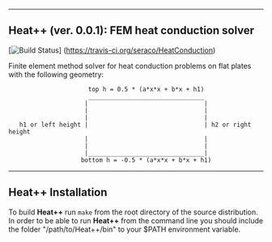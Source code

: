 -----------------------------------------------------------
  Heat++ (ver. 0.0.1): FEM heat conduction solver
-----------------------------------------------------------

[![Build Status](https://travis-ci.org/seraco/HeatConduction.svg?branch=master)]
(https://travis-ci.org/seraco/HeatConduction)

Finite element method solver for heat conduction problems on flat plates with
the following geometry:

```
                      top h = 0.5 * (a*x*x + b*x + h1)
                      ________________________________
                     |                                |
                     |                                |
                     |                                |
   h1 or left height |                                | h2 or right height
                     |                                |       
                     |                                |
                     |________________________________|
                    bottom h = -0.5 * (a*x*x + b*x + h1)
```

---------------------------------------------------
  Heat++ Installation
---------------------------------------------------

To build **Heat++** run `make` from the root directory of the source distribution.
In order to be able to run **Heat++** from the command line you should include the
folder "/path/to/Heat++/bin" to your $PATH environment variable.
